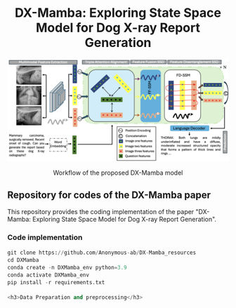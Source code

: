 <h1 align="center">DX-Mamba: Exploring State Space Model for Dog X-ray Report Generation</h1>
<p align="center">
  <img src="Figures/DX-Mamba.png" width="800" alt="Workflow of the proposed DX-Mamba model">
</p>
<p align="center">Workflow of the proposed DX-Mamba model</p>


<h2>Repository for codes of the DX-Mamba paper</h2>

<p>This repository provides the coding implementation of the paper "DX-Mamba: Exploring State Space Model for Dog X-ray Report Generation".</p>

<h3>Code implementation</h3>

```python
git clone https://github.com/Anonymous-ab/DX-Mamba_resources
cd DXMamba
conda create -n DXMamba_env python=3.9
conda activate DXMamba_env
pip install -r requirements.txt

<h3>Data Preparation and preprocessing</h3>

